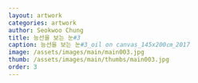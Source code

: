 ```yaml
---
layout: artwork
categories: artwork
author: Seokwoo Chung
title: 능선을 보는 눈#3
caption: 능선을 보는 눈#3_oil on canvas_145x200㎝_2017
image: /assets/images/main/main003.jpg
thumb: /assets/images/main/thumbs/main003.jpg
order: 3
---
```

